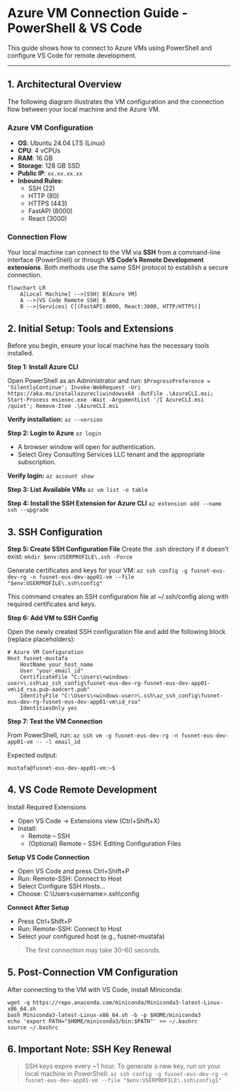 # Azure VM Connection Guide - PowerShell & VS Code

This guide shows how to connect to Azure VMs using PowerShell and configure VS Code for remote development.

---

## 1. Architectural Overview

The following diagram illustrates the VM configuration and the connection flow between your local machine and the Azure VM.

### Azure VM Configuration
- **OS**: Ubuntu 24.04 LTS (Linux)  
- **CPU**: 4 vCPUs  
- **RAM**: 16 GB  
- **Storage**: 128 GB SSD  
- **Public IP**: `xx.xx.xx.xx`  
- **Inbound Rules**:  
  - SSH (22)  
  - HTTP (80)  
  - HTTPS (443)  
  - FastAPI (8000)  
  - React (3000)  

### Connection Flow
Your local machine can connect to the VM via **SSH** from a command-line interface (PowerShell) or through **VS Code’s Remote Development extensions**. Both methods use the same SSH protocol to establish a secure connection.

```mermaid
flowchart LR
    A[Local Machine] -->|SSH| B[Azure VM]
    A -->|VS Code Remote SSH| B
    B -->|Services| C[(FastAPI:8000, React:3000, HTTP/HTTPS)]
```

## 2. Initial Setup: Tools and Extensions

Before you begin, ensure your local machine has the necessary tools installed.

**Step 1: Install Azure CLI**

Open PowerShell as an Administrator and run:
`$ProgressPreference = 'SilentlyContinue'; Invoke-WebRequest -Uri https://aka.ms/installazurecliwindowsx64 -OutFile .\AzureCLI.msi; Start-Process msiexec.exe -Wait -ArgumentList '/I AzureCLI.msi /quiet'; Remove-Item .\AzureCLI.msi`

**Verify installation:**
`az --version`

**Step 2: Login to Azure**
`az login`

- A browser window will open for authentication.
- Select Grey Consulting Services LLC tenant and the appropriate subscription.

**Verify login:**
`az account show`

**Step 3: List Available VMs**
`az vm list -o table`

**Step 4: Install the SSH Extension for Azure CLI**
`az extension add --name ssh --upgrade`

## 3. SSH Configuration
**Step 5: Create SSH Configuration File**
Create the .ssh directory if it doesn’t exist:
`mkdir $env:USERPROFILE\.ssh -Force`

Generate certificates and keys for your VM:
`az ssh config -g fusnet-eus-dev-rg -n fusnet-eus-dev-app01-vm --file "$env:USERPROFILE\.ssh\config"`

This command creates an SSH configuration file at ~/.ssh/config along with required certificates and keys.

**Step 6: Add VM to SSH Config**

Open the newly created SSH configuration file and add the following block (replace placeholders):
```
# Azure VM Configuration
Host fusnet-mustafa
    HostName your_host_name
    User "your_email_id"
    CertificateFile "C:\Users\<windows-user>\.ssh\az_ssh_config\fusnet-eus-dev-rg-fusnet-eus-dev-app01-vm\id_rsa.pub-aadcert.pub"
    IdentityFile "C:\Users\<windows-user>\.ssh\az_ssh_config\fusnet-eus-dev-rg-fusnet-eus-dev-app01-vm\id_rsa"
    IdentitiesOnly yes 
```

**Step 7: Test the VM Connection**

From PowerShell, run:
`az ssh vm -g fusnet-eus-dev-rg -n fusnet-eus-dev-app01-vm -- -l email_id`

Expected output:
```Welcome to Ubuntu 20.04.6 LTS (GNU/Linux 5.15.0-1044-azure x86_64)
mustafa@fusnet-eus-dev-app01-vm:~$ 
```

## 4. VS Code Remote Development
Install Required Extensions
- Open VS Code → Extensions view (Ctrl+Shift+X)
- Install:
    - Remote – SSH
    - (Optional) Remote – SSH: Editing Configuration Files

**Setup VS Code Connection**
- Open VS Code and press Ctrl+Shift+P
- Run: Remote-SSH: Connect to Host
- Select Configure SSH Hosts...
- Choose: C:\Users\<username>\.ssh\config

**Connect After Setup**
- Press Ctrl+Shift+P
- Run: Remote-SSH: Connect to Host
- Select your configured host (e.g., fusnet-mustafa)
> The first connection may take 30–60 seconds.

## 5. Post-Connection VM Configuration

After connecting to the VM with VS Code, install Miniconda:
```cd ~
wget -q https://repo.anaconda.com/miniconda/Miniconda3-latest-Linux-x86_64.sh
bash Miniconda3-latest-Linux-x86_64.sh -b -p $HOME/miniconda3
echo 'export PATH="$HOME/miniconda3/bin:$PATH"' >> ~/.bashrc
source ~/.bashrc
```

## 6. Important Note: SSH Key Renewal

> SSH keys expire every ~1 hour.
To generate a new key, run on your local machine in PowerShell:
`az ssh config -g fusnet-eus-dev-rg -n fusnet-eus-dev-app01-vm --file "$env:USERPROFILE\.ssh\config1"`
